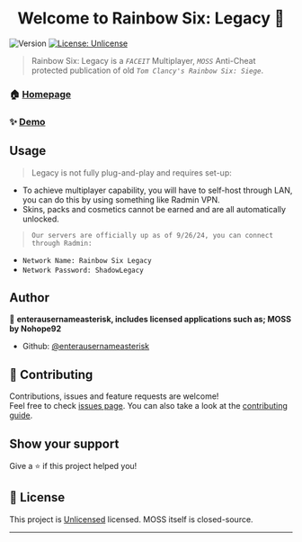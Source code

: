 <h1 align="center">Welcome to Rainbow Six: Legacy 👋</h1>
<p>
  <img alt="Version" src="https://img.shields.io/badge/version-1-blue.svg?cacheSeconds=2592000" />
  <a href="https://unlicense.org/" target="_blank">
    <img alt="License: Unlicense" src="https://img.shields.io/badge/License-Unlicense-yellow.svg" />
  </a>
</p>

> Rainbow Six: Legacy is a *`FACEIT`* Multiplayer, *`MOSS`* Anti-Cheat protected publication of old *`Tom Clancy's Rainbow Six: Siege`*. 

### 🏠 [Homepage](https://github.com/enterausernameasterisk/Rainbow-Six-Legacy/tree/main#readme)

### ✨ [Demo](https://cdn.discordapp.com/attachments/760147971861643273/1287985136243179562/1820296.jpg?ex=66f38922&is=66f237a2&hm=827672a07912f7bd7cde0537fb21be3cc5fca3f48adec9bf7706a133e79da82e&)

## Usage

> Legacy is not fully plug-and-play and requires set-up:

- To achieve multiplayer capability, you will have to self-host through LAN, you can do this by using something like Radmin VPN.
- Skins, packs and cosmetics cannot be earned and are all automatically unlocked.

> `Our servers are officially up as of 9/26/24, you can connect through Radmin:`

- `Network Name: Rainbow Six Legacy`
- `Network Password: ShadowLegacy`

## Author

👤 **enterausernameasterisk, includes licensed applications such as; MOSS by Nohope92**

* Github: [@enterausernameasterisk](https://github.com/enterausernameasterisk)

## 🤝 Contributing

Contributions, issues and feature requests are welcome!<br />Feel free to check [issues page](https://github.com/enterausernameasterisk/Rainbow-Six-Legacy/issues). You can also take a look at the [contributing guide](https://github.com/enterausernameasterisk/Rainbow-Six-Legacy/discussions).

## Show your support

Give a ⭐️ if this project helped you!

## 📝 License

This project is [Unlicensed](https://unlicense.org/) licensed.
MOSS itself is closed-source.

***
